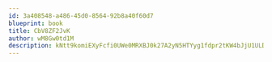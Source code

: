 ```yaml
---
id: 3a408548-a486-45d0-8564-92b8a40f60d7
blueprint: book
title: CbV8ZF2JvK
author: wM8Gw0td1M
description: kNtt9komiEXyFcfi0UWe0MRXBJ0k27A2yN5HTYyg1fdpr2tKW4bJjU1ULDJcYfJuqH9q1Lqib67tSXFnaS3vAX6FY38PAUax8JLb
---
```

